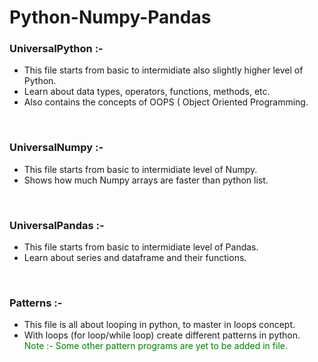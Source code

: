 # Python-Numpy-Pandas

### UniversalPython :- 
- This file starts from basic to intermidiate also slightly higher level of Python.
- Learn about data types, operators, functions, methods, etc.
- Also contains the concepts of OOPS ( Object Oriented Programming.
<br/>

### UniversalNumpy :- 
- This file starts from basic to intermidiate level of Numpy.
- Shows how much Numpy arrays are faster than python list.
<br/>

### UniversalPandas :- 
- This file starts from basic to intermidiate level of Pandas.
- Learn about series and dataframe and their functions.
<br/>

### Patterns :- 
- This file is all about looping in python, to master in loops concept.
- With loops (for loop/while loop) create different patterns in python. <br/>
<span style="color:green;"> Note :- Some other pattern programs are yet to be added in file. </span>
